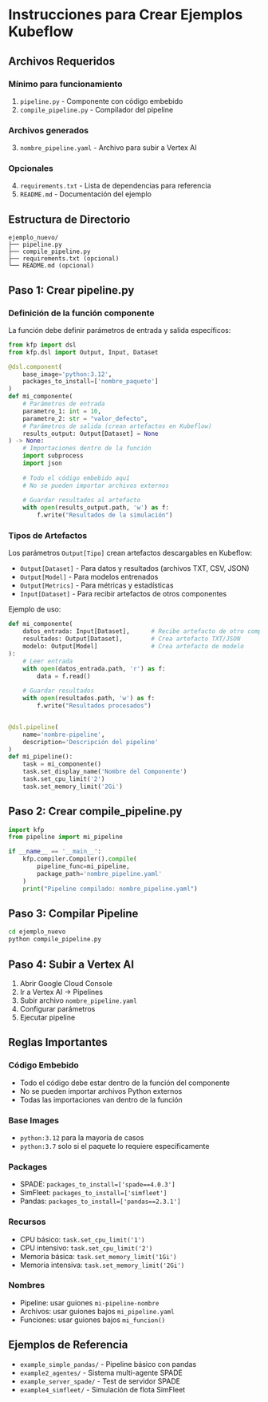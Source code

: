 # Instrucciones para Crear Ejemplos Kubeflow

## Archivos Requeridos

### Mínimo para funcionamiento
1. `pipeline.py` - Componente con código embebido
2. `compile_pipeline.py` - Compilador del pipeline

### Archivos generados
3. `nombre_pipeline.yaml` - Archivo para subir a Vertex AI

### Opcionales
4. `requirements.txt` - Lista de dependencias para referencia
5. `README.md` - Documentación del ejemplo

## Estructura de Directorio

```
ejemplo_nuevo/
├── pipeline.py
├── compile_pipeline.py
├── requirements.txt (opcional)
└── README.md (opcional)
```

## Paso 1: Crear pipeline.py

### Definición de la función componente

La función debe definir parámetros de entrada y salida específicos:

```python
from kfp import dsl
from kfp.dsl import Output, Input, Dataset

@dsl.component(
    base_image='python:3.12',
    packages_to_install=['nombre_paquete']
)
def mi_componente(
    # Parámetros de entrada
    parametro_1: int = 10,
    parametro_2: str = "valor_defecto",
    # Parámetros de salida (crean artefactos en Kubeflow)
    results_output: Output[Dataset] = None
) -> None:
    # Importaciones dentro de la función
    import subprocess
    import json
    
    # Todo el código embebido aquí
    # No se pueden importar archivos externos
    
    # Guardar resultados al artefacto
    with open(results_output.path, 'w') as f:
        f.write("Resultados de la simulación")
```
### Tipos de Artefactos

Los parámetros `Output[Tipo]` crean artefactos descargables en Kubeflow:

- `Output[Dataset]` - Para datos y resultados (archivos TXT, CSV, JSON)
- `Output[Model]` - Para modelos entrenados
- `Output[Metrics]` - Para métricas y estadísticas
- `Input[Dataset]` - Para recibir artefactos de otros componentes

Ejemplo de uso:
```python
def mi_componente(
    datos_entrada: Input[Dataset],      # Recibe artefacto de otro componente
    resultados: Output[Dataset],        # Crea artefacto TXT/JSON
    modelo: Output[Model]               # Crea artefacto de modelo
):
    # Leer entrada
    with open(datos_entrada.path, 'r') as f:
        data = f.read()
    
    # Guardar resultados
    with open(resultados.path, 'w') as f:
        f.write("Resultados procesados")


@dsl.pipeline(
    name='nombre-pipeline',
    description='Descripción del pipeline'
)
def mi_pipeline():
    task = mi_componente()
    task.set_display_name('Nombre del Componente')
    task.set_cpu_limit('2')
    task.set_memory_limit('2Gi')
```

## Paso 2: Crear compile_pipeline.py

```python
import kfp
from pipeline import mi_pipeline

if __name__ == '__main__':
    kfp.compiler.Compiler().compile(
        pipeline_func=mi_pipeline,
        package_path='nombre_pipeline.yaml'
    )
    print("Pipeline compilado: nombre_pipeline.yaml")
```

## Paso 3: Compilar Pipeline

```bash
cd ejemplo_nuevo
python compile_pipeline.py
```

## Paso 4: Subir a Vertex AI

1. Abrir Google Cloud Console
2. Ir a Vertex AI → Pipelines
3. Subir archivo `nombre_pipeline.yaml`
4. Configurar parámetros
5. Ejecutar pipeline

## Reglas Importantes

### Código Embebido
- Todo el código debe estar dentro de la función del componente
- No se pueden importar archivos Python externos
- Todas las importaciones van dentro de la función

### Base Images
- `python:3.12` para la mayoría de casos
- `python:3.7` solo si el paquete lo requiere específicamente

### Packages
- SPADE: `packages_to_install=['spade==4.0.3']`
- SimFleet: `packages_to_install=['simfleet']`
- Pandas: `packages_to_install=['pandas==2.3.1']`

### Recursos
- CPU básico: `task.set_cpu_limit('1')`
- CPU intensivo: `task.set_cpu_limit('2')`
- Memoria básica: `task.set_memory_limit('1Gi')`
- Memoria intensiva: `task.set_memory_limit('2Gi')`

### Nombres
- Pipeline: usar guiones `mi-pipeline-nombre`
- Archivos: usar guiones bajos `mi_pipeline.yaml`
- Funciones: usar guiones bajos `mi_funcion()`

## Ejemplos de Referencia

- `example_simple_pandas/` - Pipeline básico con pandas
- `example2_agentes/` - Sistema multi-agente SPADE
- `example_server_spade/` - Test de servidor SPADE
- `example4_simfleet/` - Simulación de flota SimFleet